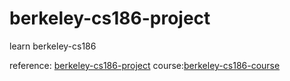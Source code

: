 # berkeley-cs186-project
learn berkeley-cs186

reference: [berkeley-cs186-project](https://github.com/berkeley-cs186/course)
course:[berkeley-cs186-course](http://www.cs186berkeley.net/)
